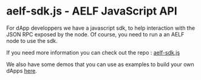 # aelf-sdk.js - AELF JavaScript API
[1]: https://travis-ci.org/AElfProject/aelf-sdk.js.svg?branch=master
[2]: https://travis-ci.org/AElfProject/aelf-sdk.js

For dApp developpers we have a javascript sdk, to help interaction with the JSON RPC exposed by the node. Of course, you need to run a an AELF node to use the sdk.

If you need more information you can check out the repo : [aelf-sdk.js](https://github.com/AElfProject/aelf-sdk.js)

We also have some demos that you can use as examples to build your own dApps
[here](https://github.com/AElfProject/aelf-sdk.js/tree/master/demos).


